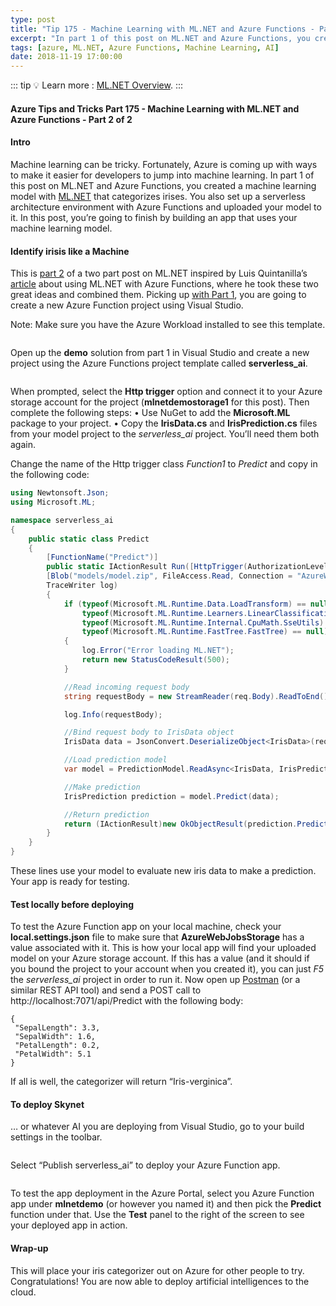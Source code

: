 ```yaml
---
type: post
title: "Tip 175 - Machine Learning with ML.NET and Azure Functions - Part 2 of 2"
excerpt: "In part 1 of this post on ML.NET and Azure Functions, you created a machine learning model with ML.NET that categorizes irises. You also set up a serverless architecture environment with Azure Functions and uploaded your model to it. In this post, you’re going to finish by building an app that uses your machine learning model."
tags: [azure, ML.NET, Azure Functions, Machine Learning, AI]
date: 2018-11-19 17:00:00
---
```


::: tip
:bulb: Learn more : [ML.NET Overview](https://dotnet.microsoft.com/apps/machinelearning-ai/ml-dotnet?WT.mc_id=docs-azuredevtips-azureappsdev).
::: 

#### Azure Tips and Tricks Part 175 - Machine Learning with ML.NET and  Azure Functions - Part 2 of 2


#### Intro

 Machine learning can be tricky. Fortunately, Azure is coming up with ways to make it easier for developers to jump into machine learning. In part 1 of this post on ML.NET and Azure Functions, you created a machine learning model with [ML.NET](https://www.microsoft.com/net/apps/machinelearning-ai/ml-dotnet?WT.mc_id=microsoft-azuredevtips-azureappsdev)  that categorizes irises. You also set up a serverless architecture environment with Azure Functions and uploaded your model to it. In this post, you’re going to finish by building an app that uses your machine learning model.

#### Identify irisis like a Machine

 This is [part 2](tip175.html) of a two part post on ML.NET inspired by Luis Quintanilla’s [article](http://luisquintanilla.me/2018/08/21/serverless-machine-learning-mlnet-azure-functions/) about using ML.NET with Azure Functions, where he took these two great ideas and combined them. Picking up [with Part 1](tip174.html), you are going to create a new Azure Function project using Visual Studio.

 Note: Make sure you have the Azure Workload installed to see this template. 

 <img :src="$withBase('/files/azurefunction.png')">

Open up the **demo** solution from part 1 in Visual Studio and create a new project using the Azure Functions project template called **serverless_ai**.

 <img :src="$withBase('/files/httptrigger.png')">

 When prompted, select the **Http trigger** option and connect it to your Azure storage account for the project (**mlnetdemostorage1** for this post). Then complete the following steps:
 •	Use NuGet to add the **Microsoft.ML** package to your project.
 •	Copy the **IrisData.cs** and **IrisPrediction.cs** files from your model project to the _serverless_ai_ project. You’ll need them both again.

 Change the name of the Http trigger class _Function1_ to _Predict_ and copy in the following code:

 ```csharp
 using Newtonsoft.Json;
 using Microsoft.ML;

 namespace serverless_ai
 {
     public static class Predict
     {
         [FunctionName("Predict")]
         public static IActionResult Run([HttpTrigger(AuthorizationLevel.Function, "get", "post", Route = null)]HttpRequest req,
         [Blob("models/model.zip", FileAccess.Read, Connection = "AzureWebJobsStorage")] Stream serializedModel,
         TraceWriter log)
         {
             if (typeof(Microsoft.ML.Runtime.Data.LoadTransform) == null ||
                 typeof(Microsoft.ML.Runtime.Learners.LinearClassificationTrainer) == null ||
                 typeof(Microsoft.ML.Runtime.Internal.CpuMath.SseUtils) == null ||
                 typeof(Microsoft.ML.Runtime.FastTree.FastTree) == null)
             {
                 log.Error("Error loading ML.NET");
                 return new StatusCodeResult(500);
             }

             //Read incoming request body
             string requestBody = new StreamReader(req.Body).ReadToEnd();

             log.Info(requestBody);

             //Bind request body to IrisData object
             IrisData data = JsonConvert.DeserializeObject<IrisData>(requestBody);

             //Load prediction model
             var model = PredictionModel.ReadAsync<IrisData, IrisPrediction>(serializedModel).Result;

             //Make prediction
             IrisPrediction prediction = model.Predict(data);

             //Return prediction
             return (IActionResult)new OkObjectResult(prediction.PredictedLabels);
         }
     }
 }
 ```
 These lines use your model to evaluate new iris data to make a prediction. Your app is ready for testing.

#### Test locally before deploying

To test the Azure Function app on your local machine, check your **local.settings.json** file to make sure that **AzureWebJobsStorage** has a value associated with it. This is how your local app will find your uploaded model on your Azure storage account. If this has a value (and it should if you bound the project to your account when you created it), you can just _F5_ the _serverless_ai_ project in order to run it.
Now open up [Postman](https://www.getpostman.com/apps)  (or a similar REST API tool) and send a POST call to http://localhost:7071/api/Predict with the following body:
 ```
{
  "SepalLength": 3.3,
  "SepalWidth": 1.6,
  "PetalLength": 0.2,
  "PetalWidth": 5.1
}
 ```

If all is well, the categorizer will return “Iris-verginica”.

#### To deploy Skynet

… or whatever AI you are deploying from Visual Studio, go to your build settings in the toolbar.

 <img :src="$withBase('/files/publish.png')">

Select “Publish serverless_ai” to deploy your Azure Function app. 

 <img :src="$withBase('/files/test_in_portal.png')">

To test the app deployment in the Azure Portal, select you Azure Function app under **mlnetdemo** (or however you named it) and then pick the **Predict** function under that. Use the **Test** panel to the right of the screen to see your deployed app in action.

#### Wrap-up 

This will place your iris categorizer out on Azure for other people to try.  Congratulations! You are now able to deploy artificial intelligences to the cloud.

